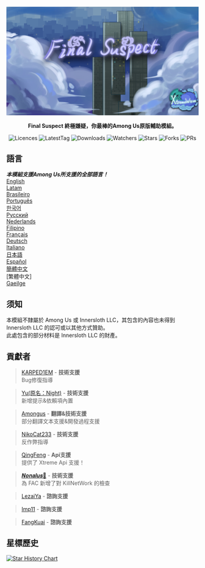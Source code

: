 <div align="center">

![FS-XW](Assets/LogoWithTeam.png)

**Final Suspect 終極嫌疑，你最棒的Among Us原版輔助模組。**

<img src="https://badgen.net/github/license/XtremeWave/FinalSuspect" alt="Licences">
<img src="https://badgen.net/github/tag/XtremeWave/FinalSuspect" alt="LatestTag">
<img src="https://badgen.net/github/assets-dl/XtremeWave/FinalSuspect" alt="Downloads">
<img src="https://badgen.net/github/watchers/XtremeWave/FinalSuspect" alt="Watchers">
<img src="https://badgen.net/github/stars/XtremeWave/FinalSuspect" alt="Stars">
<img src="https://badgen.net/github/forks/XtremeWave/FinalSuspect" alt="Forks">
<img src="https://badgen.net/github/prs/XtremeWave/FinalSuspect" alt="PRs">

</div>

## 語言
***本模組支援Among Us所支援的全部語言！***<br>
[English](README.md) <br>
[Latam](README_es_LA.md)<br>
[Brasileiro](README_pt_BR.md)<br>
[Português](README_pt.md)<br>
[한국어](README_ko.md)<br>
[Русский](README_ru.md)<br>
[Nederlands](README_nl.md)<br>
[Filipino](README_tl.md)<br>
[Français](README_fr.md)<br>
[Deutsch](README_de.md)<br>
[Italiano](README_it.md)<br>
[日本語](README_ja.md)<br>
[Español](README_es.md)<br>
[簡體中文](README_zh.md)<br>
[繁體中文]<br>
[Gaeilge](README_ga.md)<br>

## 须知
本模組不隸屬於 Among Us 或 Innersloth LLC，其包含的內容也未得到 Innersloth LLC 的認可或以其他方式贊助。<br>
此處包含的部分材料是 Innersloth LLC 的財產。

## 貢獻者
>[KARPED1EM](https://github.com/KARPED1EM) - **技術支援**<br>
>Bug修復指導

>[Yu(原名：Night)](https://github.com/Night-GUA) - **技術支援**<br>
>新增提示&依賴項內置

>[Amongus](https://github.com/XiezibanWrite) - **翻譯&技術支援**<br>
>部分翻譯文本支援&開發過程支援

>[NikoCat233](https://github.com/NikoCat233) - **技術支援**<br>
>反作弊指導

> [QingFeng](https://github.com/QingFeng-awa) - **Api支援**<br>
>提供了 Xtreme Api 支援！

>[𝑵𝒐𝒏𝒂𝒍𝒖𝒔🍥](https://github.com/Reborn5537) - **技術支援**<br>
>為 FAC 新增了對 KillNetWork 的檢查

>[LezaiYa](https://github.com/LezaiYa1) - **諮詢支援**

>[Imp11](https://github.com/dabao40) - **諮詢支援**

>[FangKuai](https://github.com/FangKuaiYa) - **諮詢支援**

## 星標歷史
[![Star History Chart](https://api.star-history.com/svg?repos=XtremeWave/FinalSuspect&type=Date)](https://star-history.com/#XtremeWave/FinalSuspect&Date)